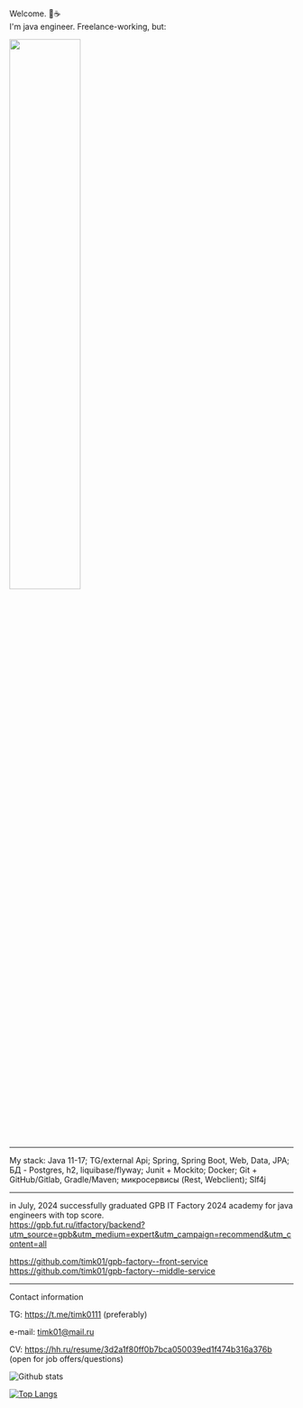 Welcome. :open_hands::coffee:  
I'm java engineer. Freelance-working, but:  

<img src="https://github.com/timk01/timk01/assets/25296074/f7a76d65-1e8c-4c4a-afe2-d0a4342129c6" width="50%" height="50%"/>
<br />

***

My stack:
Java 11-17; TG/external Api; Spring, Spring Boot, Web, Data, JPA; БД - Postgres, h2, liquibase/flyway; Junit + Mockito; Docker; Git + GitHub/Gitlab, Gradle/Maven; микросервисы (Rest, Webclient); Slf4j

***

in July, 2024 successfully graduated GPB IT Factory 2024 academy for java engineers with top score.  
https://gpb.fut.ru/itfactory/backend?utm_source=gpb&utm_medium=expert&utm_campaign=recommend&utm_content=all  

https://github.com/timk01/gpb-factory--front-service    
https://github.com/timk01/gpb-factory--middle-service  

***

Contact information

TG: https://t.me/timk0111 (preferably)

e-mail: timk01@mail.ru

CV: https://hh.ru/resume/3d2a1f80ff0b7bca050039ed1f474b316a376b (open for job offers/questions)

![Github stats](https://github-readme-stats.vercel.app/api?username=timk01&hide=stars,prs,issues,contribs)

[![Top Langs](https://github-readme-stats.vercel.app/api/top-langs/?username=timk01&layout=compact)](https://github.com/timk01/github-readme-stats)

